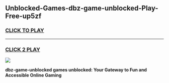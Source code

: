 
## Unblocked-Games-dbz-game-unblocked-Play-Free-up5zf
<h3>
<a href="https://premium76.site?title=dbz-game-unblocked&ref=19M">CLICK TO PLAY</a></h3>
<hr>

<h3>
<a href="https://premium76.site?title=dbz-game-unblocked&ref=19M">CLICK 2 PLAY</a>
  
</h3>

<a href="https://premium76.site?title=dbz-game-unblocked&ref=19M"><img src="https://clearcache.store/games.png"></a>


**dbz-game-unblocked games unblocked: Your Gateway to Fun and Accessible Online Gaming**
